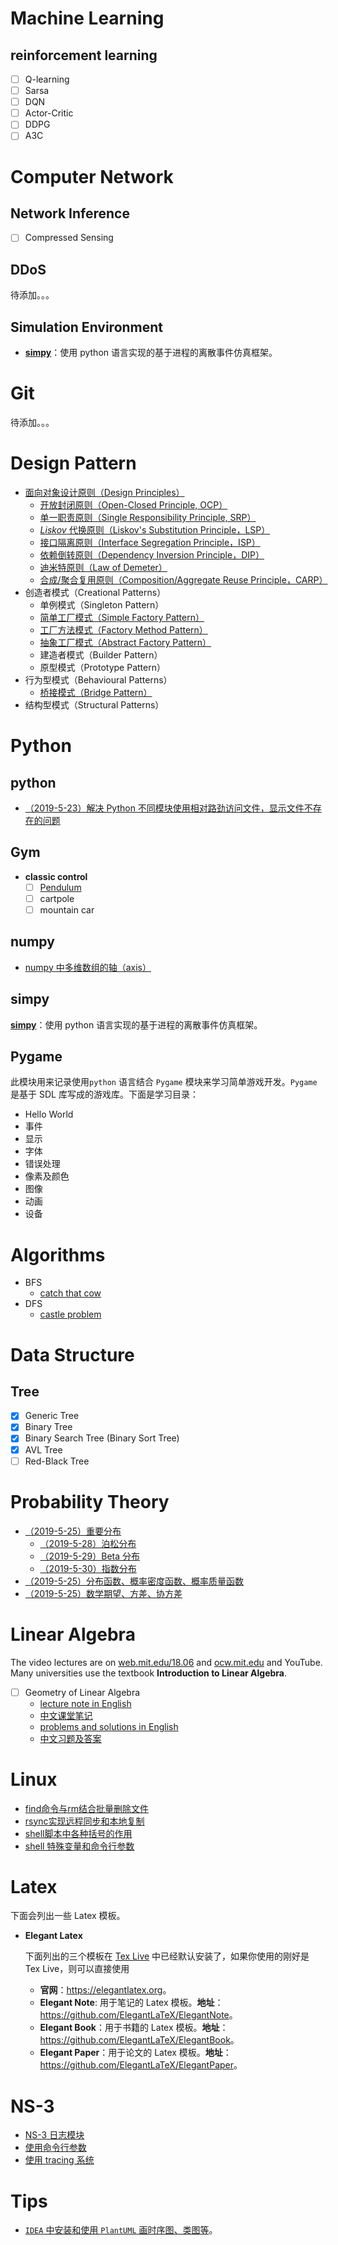 # Machine Learning

## reinforcement learning

- [ ] Q-learning
- [ ] Sarsa
- [ ] DQN
- [ ] Actor-Critic
- [ ] DDPG
- [ ] A3C

# Computer Network

## Network Inference

- [ ] Compressed Sensing

## DDoS

待添加。。。

## Simulation Environment

- **[simpy](https://simpy.readthedocs.io/en/latest/)**：使用 python 语言实现的基于进程的离散事件仿真框架。

# Git

待添加。。。


# Design Pattern

- [面向对象设计原则（Design Principles）](./design-pattern/principles/01-面向对象设计原则.md)
  - [开放封闭原则（Open-Closed Principle, OCP）](./design-pattern/principles/02-开放封闭原则.md)
  - [单一职责原则（Single Responsibility Principle, SRP）](./design-pattern/principles/03-单一职责原则.md)
  - [$Liskov$ 代换原则（Liskov's Substitution Principle，LSP）](./design-pattern/principles/04-Liskov代换原则.md)
  - [接口隔离原则（Interface Segregation Principle，ISP）](./design-pattern/principles/05-接口隔离原则.md)
  - [依赖倒转原则（Dependency Inversion Principle，DIP）](./design-pattern/principles/06-依赖倒转原则.md)
  - [迪米特原则（Law of Demeter）](./design-pattern/principles/07-迪米特原则.md)
  - [合成/聚合复用原则（Composition/Aggregate Reuse Principle，CARP）](./design-pattern/principles/08-合成聚合复用原则.md)
- 创造者模式（Creational Patterns）
  - 单例模式（Singleton Pattern）
  - [简单工厂模式（Simple Factory Pattern）](./design-pattern/creational-pattern/02-简单工厂模式.md)
  - [工厂方法模式（Factory Method Pattern）](./design-pattern/creational-pattern/03-工厂方法模式.md)
  - [抽象工厂模式（Abstract Factory Pattern）](./design-pattern/creational-pattern/04-抽象工厂模式.md)
  - 建造者模式（Builder Pattern）
  - 原型模式（Prototype Pattern）
- 行为型模式（Behavioural Patterns）
  - [桥接模式（Bridge Pattern）]()
- 结构型模式（Structural Patterns）

# Python

## python
- [（2019-5-23）解决 Python 不同模块使用相对路劲访问文件，显示文件不存在的问题](./python/relative_path_problem.md)

## Gym

- **classic control**
  - [ ] [Pendulum](./machine_learning/gym/classic_control/pendulum.md)
  - [ ] cartpole
  - [ ] mountain car

## numpy

- [numpy 中多维数组的轴（axis）](./machine_learning/numpy/numpy_axis.md)

## simpy

**[simpy](https://simpy.readthedocs.io/en/latest/)**：使用 python 语言实现的基于进程的离散事件仿真框架。

## Pygame

此模块用来记录使用`python` 语言结合 `Pygame` 模块来学习简单游戏开发。`Pygame` 是基于 SDL 库写成的游戏库。下面是学习目录：

- Hello World
- 事件
- 显示
- 字体
- 错误处理
- 像素及颜色
- 图像
- 动画
- 设备

# Algorithms

- BFS
  - [catch that cow](./algorithms/BFS/catch_that_cow.md)
- DFS
  - [castle problem](./algorithms/DFS/castle_problem.md)


# Data Structure

## Tree

- [x] Generic Tree
- [x] Binary Tree
- [x] Binary Search Tree (Binary Sort Tree)
- [x] AVL Tree
- [ ] Red-Black Tree

# Probability Theory

- [（2019-5-25）重要分布](./probability_theory/distribution.md)
  - [（2019-5-28）泊松分布](./probability_theory/poisson_distribution.md)
  - [（2019-5-29）Beta 分布](./probability_theory/beta_distribution.md)
  - [（2019-5-30）指数分布](./probability_theory/exponential_distribution.md)
- [（2019-5-25）分布函数、概率密度函数、概率质量函数](./probability_theory/probability_function.md)
- [（2019-5-25）数学期望、方差、协方差](./probability_theory/digital_characteristic.md)

# Linear Algebra

The video lectures are on [web.mit.edu/18.06](http://web.mit.edu/18.06/www/) and [ocw.mit.edu](http://ocw.mit.edu/courses/mathematics/18-06sc-linear-algebra-fall-2011/) and YouTube. Many universities use the textbook **Introduction to Linear Algebra**.

- [ ] Geometry of Linear Algebra
  - [lecture note in English](./linear-algebra/01-geometry-of-linear-algebra/01-geometry-of-linear-algebra-en.pdf)
  - [中文课堂笔记](./linear-algebra/01-geometry-of-linear-algebra/01-geometry-of-linear-algebra-cn.pdf)
  - [problems and solutions in English](./linear-algebra/01-geometry-of-linear-algebra/01-problems-and-solutions-en.pdf)
  - [中文习题及答案]()

# Linux

- [find命令与rm结合批量删除文件](./linux/find_rm.md)
- [rsync实现远程同步和本地复制](./linux/rsync.md)
- [shell脚本中各种括号的作用](./linux/shell_brackets.md)
- [shell 特殊变量和命令行参数](./linux/shell_specialvariable_CL.md)

# Latex

下面会列出一些 Latex 模板。

- **Elegant Latex**

  下面列出的三个模板在 [Tex Live](https://tug.org/texlive/) 中已经默认安装了，如果你使用的刚好是 Tex Live，则可以直接使用

  - **官网**：<https://elegantlatex.org>。
  - **Elegant Note**: 用于笔记的 Latex 模板。**地址**：<https://github.com/ElegantLaTeX/ElegantNote>。
  - **Elegant Book**：用于书籍的 Latex 模板。**地址**：<https://github.com/ElegantLaTeX/ElegantBook>。
  - **Elegant Paper**：用于论文的 Latex 模板。**地址**：<https://github.com/ElegantLaTeX/ElegantPaper>。

# NS-3

- [NS-3 日志模块](./NS-3/NS-3_Logging_Module.md)
- [使用命令行参数](./NS-3/Using_Command_Line_Arguments.md)
- [使用 tracing 系统](./NS-3/Using_the_Tracing_System.md)

# Tips

- [`IDEA` 中安装和使用 `PlantUML` 画时序图、类图等](https://www.jianshu.com/p/a6bd7e3048ef)。